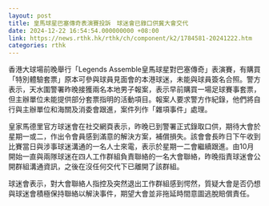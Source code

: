 ```yaml
---
layout: post
title: 皇馬球星巴塞傳奇表演賽投訴　球迷會已錄口供冀大會交代
date: 2024-12-22 16:54:54.000000000 +08:00
link: https://news.rthk.hk/rthk/ch/component/k2/1784581-20241222.htm
categories: rthk
---
```


香港大球場前晚舉行「Legends Assemble皇馬球星對巴塞傳奇」表演賽，有購買「特別體驗套票」原本可參與球員見面會的本港球迷，未能與球員簽名合照。警方表示，天水圍警署昨晚接獲兩名本地男子報案，表示早前購買一場足球賽事套票，但主辦單位未能提供部分套票指明的活動項目。報案人要求警方作紀錄，他們將自行與主辦單位和海關及消委會跟進，案件列作「雜項事件」處理。

皇家馬德里官方球迷會在社交網頁表示，昨晚已到警署正式錄取口供，期待大會於星期一或二，作出令會員感到滿意的解決方案，補償損失。該會會長昨日下午收到比賽當日與涉事球迷溝通的一名人士來電，表示於星期一二會繼續跟進。由10月開始一直與兩隊球迷在四人工作群組負責聯絡的一名大會聯絡，昨晚指責球迷會公開群組溝通資訊，之後在沒任何交代下已離開了該群組。

球迷會表示，對大會聯絡人指控及突然退出工作群組感到愕然，質疑大會是否仍想與球迷會積極保持聯絡以解決事件，期望大會並非拖延時間意圖逃脫賠償責任。
